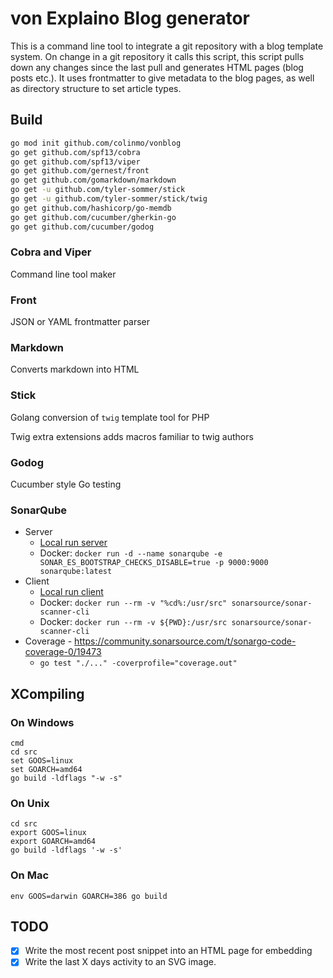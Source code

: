 # von Explaino Blog generator

This is a command line tool to integrate a git repository with a blog template system. On change in a git repository it calls this script, this script pulls down any changes since the last pull and generates HTML pages (blog posts etc.). It uses frontmatter to give metadata to the blog pages, as well as directory structure to set article types.

## Build

```sh
go mod init github.com/colinmo/vonblog
go get github.com/spf13/cobra
go get github.com/spf13/viper
go get github.com/gernest/front
go get github.com/gomarkdown/markdown 
go get -u github.com/tyler-sommer/stick
go get -u github.com/tyler-sommer/stick/twig
go get github.com/hashicorp/go-memdb
go get github.com/cucumber/gherkin-go  
go get github.com/cucumber/godog
```

### Cobra and Viper

Command line tool maker

### Front

JSON or YAML frontmatter parser

### Markdown

Converts markdown into HTML

### Stick

Golang conversion of `twig` template tool for PHP

Twig extra extensions adds macros familiar to twig authors

### Godog

Cucumber style Go testing

### SonarQube

* Server
  * [Local run server](https://docs.sonarqube.org/latest/setup/get-started-2-minutes/)
  * Docker: `docker run -d --name sonarqube -e SONAR_ES_BOOTSTRAP_CHECKS_DISABLE=true -p 9000:9000 sonarqube:latest`
* Client
  * [Local run client](https://docs.sonarqube.org/latest/analysis/scan/sonarscanner/)
  * Docker: `docker run --rm -v "%cd%:/usr/src" sonarsource/sonar-scanner-cli`
  * Docker: `docker run --rm -v ${PWD}:/usr/src sonarsource/sonar-scanner-cli`
* Coverage - https://community.sonarsource.com/t/sonargo-code-coverage-0/19473
  * `go test "./..." -coverprofile="coverage.out"`

## XCompiling

### On Windows

```
cmd
cd src
set GOOS=linux
set GOARCH=amd64
go build -ldflags "-w -s"
``` 

### On Unix

```
cd src
export GOOS=linux
export GOARCH=amd64
go build -ldflags '-w -s'
``` 

### On Mac

```
env GOOS=darwin GOARCH=386 go build
```

## TODO

- [x] Write the most recent post snippet into an HTML page for embedding
- [x] Write the last X days activity to an SVG image.